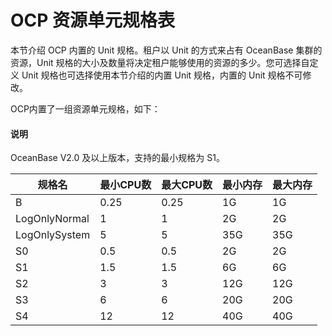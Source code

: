 OCP 资源单元规格表 
================================

本节介绍 OCP 内置的 Unit 规格。租户以 Unit 的方式来占有 OceanBase 集群的资源，Unit 规格的大小及数量将决定租户能够使用的资源的多少。您可选择自定义 Unit 规格也可选择使用本节介绍的内置 Unit 规格，内置的 Unit 规格不可修改。

OCP内置了一组资源单元规格，如下：

<main id="notice" type='explain'><h4>说明</h4><p>OceanBase V2.0 及以上版本，支持的最小规格为 S1。</p></main>




|    **规格名**    | **最小CPU数** | **最大CPU数** | **最小内存** | **最大内存** |
|---------------|------------|------------|----------|----------|
| B             | 0.25       | 0.25       | 1G       | 1G       |
| LogOnlyNormal | 1          | 1          | 2G       | 2G       |
| LogOnlySystem | 5          | 5          | 35G      | 35G      |
| S0            | 0.5        | 0.5        | 2G       | 2G       |
| S1            | 1.5        | 1.5        | 6G       | 6G       |
| S2            | 3          | 3          | 12G      | 12G      |
| S3            | 6          | 6          | 20G      | 20G      |
| S4            | 12         | 12         | 40G      | 40G      |



